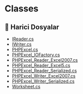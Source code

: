 # Classes

<!--Index-->

## 📂 Harici Dosyalar

- [IReader.cs](./IReader.cs)
- [IWriter.cs](./IWriter.cs)
- [PHPExcel.cs](./PHPExcel.cs)
- [PHPExcel_IOFactory.cs](./PHPExcel_IOFactory.cs)
- [PHPExcel_Reader_Excel2007.cs](./PHPExcel_Reader_Excel2007.cs)
- [PHPExcel_Reader_Excel5.cs](./PHPExcel_Reader_Excel5.cs)
- [PHPExcel_Reader_Serialized.cs](./PHPExcel_Reader_Serialized.cs)
- [PHPExcel_Writer_Excel2007.cs](./PHPExcel_Writer_Excel2007.cs)
- [PHPExcel_Writer_Serialized.cs](./PHPExcel_Writer_Serialized.cs)
- [Worksheet.cs](./Worksheet.cs)

<!--Index-->
